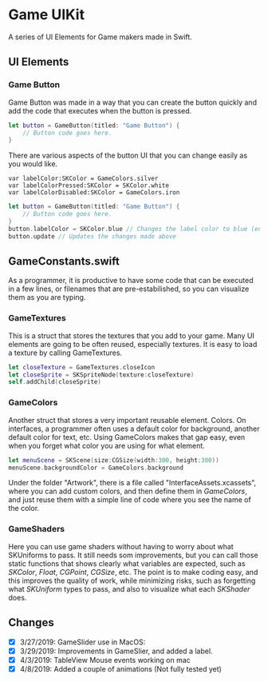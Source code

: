 #  Game UIKit
A series of UI Elements for Game makers made in Swift.

## UI Elements

### Game Button
Game Button was made in a way that you can create the button quickly and add the code that executes when the button is pressed.

```Swift
let button = GameButton(titled: "Game Button") {
    // Button code goes here.
}
```

There are various aspects of the button UI that you can change easily as you would like.

    var labelColor:SKColor = GameColors.silver
    var labelColorPressed:SKColor = SKColor.white
    var labelColorDisabled:SKColor = GameColors.iron
    
```Swift
let button = GameButton(titled: "Game Button") {
    // Button code goes here.
}    
button.labelColor = SKColor.blue // Changes the label color to blue (enabled state)
button.update // Updates the changes made above
```

## GameConstants.swift

As a programmer, it is productive to have some code that can be executed in a few lines, or filenames that are pre-estabilished, so you can visualize them as you are typing.

### GameTextures

This is a struct that stores the textures that you add to your game. Many UI elements are going to be often reused, especially textures. It is easy to load a texture by calling GameTextures.

```Swift
let closeTexture = GameTextures.closeIcon
let closeSprite = SKSpriteNode(texture:closeTexture)
self.addChild(closeSprite)
```

### GameColors

Another struct that stores a very important reusable element. Colors.
On interfaces, a programmer often uses a default color for background, another default color for text, etc. Using GameColors makes that gap easy, even when you forget what color you are using for what element.

```Swift
let menuScene = SKScene(size:CGSize(width:300, height:300))
menuScene.backgroundColor = GameColors.background
```

Under the folder "Artwork", there is a file called "InterfaceAssets.xcassets", where you can add custom colors, and then define them in *GameColors*, and just reuse them with a simple line of code where you see the name of the color.

### GameShaders

Here you can use game shaders without having to worry about what SKUniforms to pass. It still needs som improvements, but you can call those static functions that shows clearly what variables are expected, such as *SKColor*, *Float*, *CGPoint*, *CGSize*, etc. The point is to make coding easy, and this improves the quality of work, while minimizing risks, such as forgetting what *SKUniform* types to pass, and also to visualize what each *SKShader* does.


## Changes

- [X] 3/27/2019: GameSlider use in MacOS: 
- [X] 3/29/2019: Improvements in GameSlier, and added a label.
- [X] 4/3/2019: TableView Mouse events working on mac
- [X] 4/8/2019: Added a couple of animations (Not fully tested yet)
